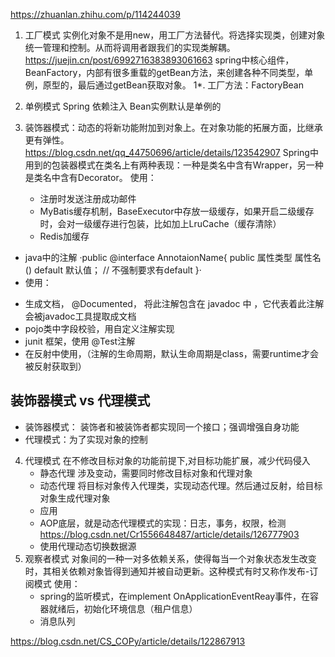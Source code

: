 https://zhuanlan.zhihu.com/p/114244039

1. 工厂模式
   实例化对象不是用new，用工厂方法替代。将选择实现类，创建对象统一管理和控制。从而将调用者跟我们的实现类解耦。
   https://juejin.cn/post/6992716383893061663
    spring中核心组件，BeanFactory，内部有很多重载的getBean方法，来创建各种不同类型，单例，原型的，最后通过getBean获取对象。
1*. 工厂方法：FactoryBean

2. 单例模式
   Spring 依赖注入 Bean实例默认是单例的

3. 装饰器模式：动态的将新功能附加到对象上。在对象功能的拓展方面，比继承更有弹性。
   https://blog.csdn.net/qq_44750696/article/details/123542907
   Spring中用到的包装器模式在类名上有两种表现：一种是类名中含有Wrapper，另一种是类名中含有Decorator。
   使用：
   - 注册时发送注册成功邮件
   - MyBatis缓存机制，BaseExecutor中存放一级缓存，如果开启二级缓存时，会对一级缓存进行包装，比如加上LruCache（缓存清除）
   - Redis加缓存
    
  * java中的注解
    ·public @interface AnnotaionName{
        public 属性类型 属性名() default 默认值； // 不强制要求有default
    }·
  * 使用：
  - 生成文档， @Documented， 将此注解包含在 javadoc 中 ，它代表着此注解会被javadoc工具提取成文档
  - pojo类中字段校验，用自定义注解实现
  - junit 框架，使用 @Test注解
  - 在反射中使用，（注解的生命周期，默认生命周期是class，需要runtime才会被反射获取到）

## 装饰器模式 vs 代理模式
   - 装饰器模式： 装饰者和被装饰者都实现同一个接口；强调增强自身功能
   - 代理模式：为了实现对象的控制
 
4. 代理模式
   在不修改目标对象的功能前提下,对目标功能扩展，减少代码侵入
   * 静态代理
     涉及变动，需要同时修改目标对象和代理对象
   * 动态代理
     将目标对象传入代理类，实现动态代理。然后通过反射，给目标对象生成代理对象
   * 应用
   - AOP底层，就是动态代理模式的实现：日志，事务，权限，检测 https://blog.csdn.net/Cr1556648487/article/details/126777903
   - 使用代理动态切换数据源 
5. 观察者模式
   对象间的一种一对多依赖关系，使得每当一个对象状态发生改变时，其相关依赖对象皆得到通知并被自动更新。这种模式有时又称作发布-订阅模式
   使用：
   - spring的监听模式，在implement OnApplicationEventReay事件，在容器就绪后，初始化环境信息（租户信息）
   - 消息队列


https://blog.csdn.net/CS_COPy/article/details/122867913